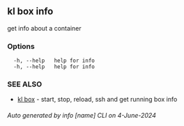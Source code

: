 ## kl box info

get info about a container



### Options

```
  -h, --help   help for info
  -h, --help   help for info
```

### SEE ALSO

* [kl box](kl_box.md)  - start, stop, reload, ssh and get running box info

###### Auto generated by info [name] CLI on 4-June-2024
